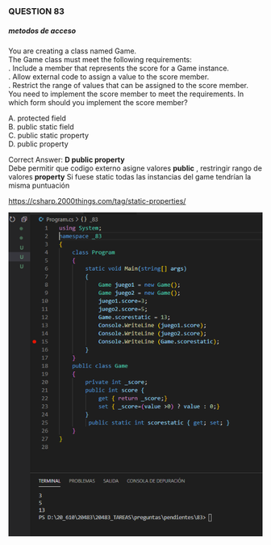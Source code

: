 ### QUESTION 83 

##### metodos de acceso 

You are creating a class named Game.  
The Game class must meet the following requirements:  
. Include a member that represents the score for a Game instance.  
. Allow external code to assign a value to the score member.  
. Restrict the range of values that can be assigned to the score member.  
You need to implement the score member to meet the requirements. In which form should you implement the score member?  

A. protected field   
B. public static field   
C. public static property   
D. public property   

Correct Answer: **D public property**  
Debe permitir que codigo externo asigne valores **public** , restringir rango de valores **property**
Si fuese static todas las instancias del game tendrían la misma puntuación

https://csharp.2000things.com/tag/static-properties/

![programa](Captura.PNG)





